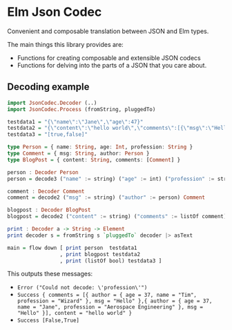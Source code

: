 # Elm Json Codec

Convenient and composable translation between JSON and Elm types.

The main things this library provides are: 

* Functions for creating composable and extensible JSON codecs
* Functions for delving into the parts of a JSON that you care about.

## Decoding example

```haskell
import JsonCodec.Decoder (..)
import JsonCodec.Process (fromString, pluggedTo)

testdata1 = "{\"name\":\"Jane\",\"age\":47}"
testdata2 = "{\"content\":\"hello world\",\"comments\":[{\"msg\":\"Hello\",\"author\":{\"name\":\"Jane\",\"age\":37,\"profession\":\"Aerospace Engineering\"}},{\"msg\":\"Hello\",\"author\":{\"name\":\"Tim\",\"age\":37,\"profession\":\"Wizard\"}}]}"
testdata3 = "[true,false]"

type Person = { name: String, age: Int, profession: String }
type Comment = { msg: String, author: Person }
type BlogPost = { content: String, comments: [Comment] }

person : Decoder Person
person = decode3 ("name" := string) ("age" := int) ("profession" := string) Person

comment : Decoder Comment
comment = decode2 ("msg" := string) ("author" := person) Comment

blogpost : Decoder BlogPost
blogpost = decode2 ("content" := string) ("comments" := listOf comment) BlogPost

print : Decoder a -> String -> Element
print decoder s = fromString s `pluggedTo` decoder |> asText

main = flow down [ print person  testdata1    
                 , print blogpost testdata2
                 , print (listOf bool) testdata3 ]
```

This outputs these messages:

* `Error ("Could not decode: \'profession\'")`
* `Success { comments = [{ author = { age = 37, name = "Tim", profession = "Wizard" }, msg = "Hello" },{ author = { age = 37, name = "Jane", profession = "Aerospace Engineering" }, msg = "Hello" }], content = "hello world" }`
* `Success [False,True]`

